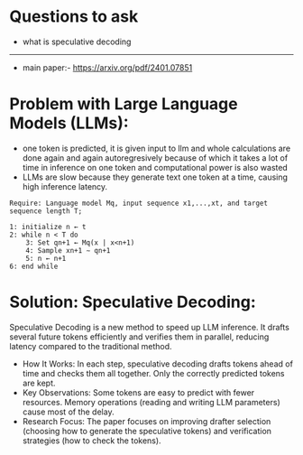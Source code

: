 # Questions to ask
- what is speculative decoding
-----------------------------------------

- main paper:- https://arxiv.org/pdf/2401.07851
# Problem with Large Language Models (LLMs):
  - one token is predicted, it is given input to llm and whole calculations are done again and again autoregresively because of which it takes a lot of time in inference on one token and computational power is also wasted
  - LLMs are slow because they generate text one token at a time, causing high inference latency.
```formula
Require: Language model Mq, input sequence x1,...,xt, and target sequence length T;

1: initialize n ← t
2: while n < T do
    3: Set qn+1 ← Mq(x | x<n+1)
    4: Sample xn+1 ∼ qn+1
    5: n ← n+1
6: end while

```
# Solution: Speculative Decoding:
Speculative Decoding is a new method to speed up LLM inference.
It drafts several future tokens efficiently and verifies them in parallel, reducing latency compared to the traditional method.
- How It Works:
In each step, speculative decoding drafts tokens ahead of time and checks them all together.
Only the correctly predicted tokens are kept.
- Key Observations:
Some tokens are easy to predict with fewer resources.
Memory operations (reading and writing LLM parameters) cause most of the delay.
- Research Focus:
The paper focuses on improving drafter selection (choosing how to generate the speculative tokens) and verification strategies (how to check the tokens).
